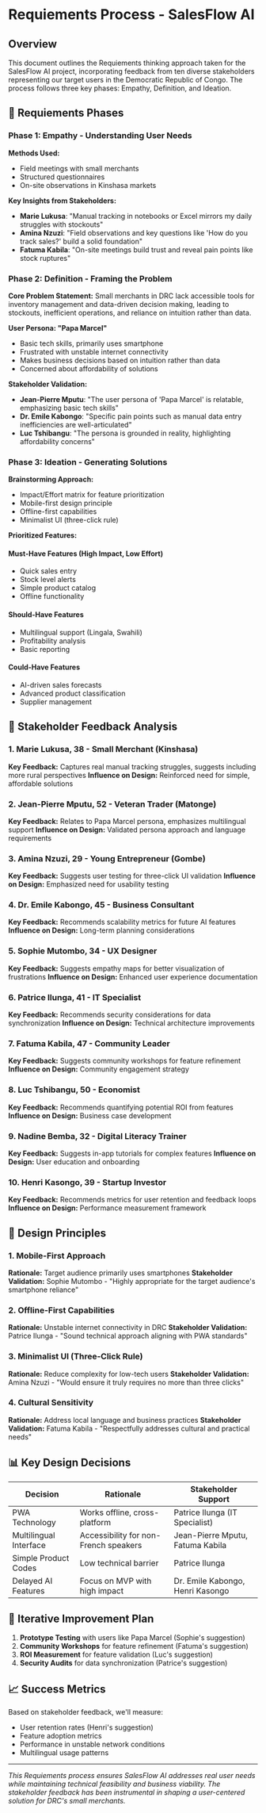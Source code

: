 
#   Requiements Process - SalesFlow AI

## Overview

This document outlines the  Requiements thinking approach taken for the SalesFlow AI project, incorporating feedback from ten diverse stakeholders representing our target users in the Democratic Republic of Congo. The process follows three key phases: Empathy, Definition, and Ideation.

## 🎯 Requiements  Phases

### Phase 1: Empathy - Understanding User Needs

**Methods Used:**
- Field meetings with small merchants
- Structured questionnaires
- On-site observations in Kinshasa markets

**Key Insights from Stakeholders:**
- **Marie Lukusa**: "Manual tracking in notebooks or Excel mirrors my daily struggles with stockouts"
- **Amina Nzuzi**: "Field observations and key questions like 'How do you track sales?' build a solid foundation"
- **Fatuma Kabila**: "On-site meetings build trust and reveal pain points like stock ruptures"

### Phase 2: Definition - Framing the Problem

**Core Problem Statement:**
Small merchants in DRC lack accessible tools for inventory management and data-driven decision making, leading to stockouts, inefficient operations, and reliance on intuition rather than data.

**User Persona: "Papa Marcel"**
- Basic tech skills, primarily uses smartphone
- Frustrated with unstable internet connectivity
- Makes business decisions based on intuition rather than data
- Concerned about affordability of solutions

**Stakeholder Validation:**
- **Jean-Pierre Mputu**: "The user persona of 'Papa Marcel' is relatable, emphasizing basic tech skills"
- **Dr. Emile Kabongo**: "Specific pain points such as manual data entry inefficiencies are well-articulated"
- **Luc Tshibangu**: "The persona is grounded in reality, highlighting affordability concerns"

### Phase 3: Ideation - Generating Solutions

**Brainstorming Approach:**
- Impact/Effort matrix for feature prioritization
- Mobile-first design principle
- Offline-first capabilities
- Minimalist UI (three-click rule)

**Prioritized Features:**

#### Must-Have Features (High Impact, Low Effort)
- Quick sales entry
- Stock level alerts
- Simple product catalog
- Offline functionality

#### Should-Have Features
- Multilingual support (Lingala, Swahili)
- Profitability analysis
- Basic reporting

#### Could-Have Features
- AI-driven sales forecasts
- Advanced product classification
- Supplier management

## 👥 Stakeholder Feedback Analysis

### 1. Marie Lukusa, 38 - Small Merchant (Kinshasa)
**Key Feedback:** Captures real manual tracking struggles, suggests including more rural perspectives
**Influence on Design:** Reinforced need for simple, affordable solutions

### 2. Jean-Pierre Mputu, 52 - Veteran Trader (Matonge)
**Key Feedback:** Relates to Papa Marcel persona, emphasizes multilingual support
**Influence on Design:** Validated persona approach and language requirements

### 3. Amina Nzuzi, 29 - Young Entrepreneur (Gombe)
**Key Feedback:** Suggests user testing for three-click UI validation
**Influence on Design:** Emphasized need for usability testing

### 4. Dr. Emile Kabongo, 45 - Business Consultant
**Key Feedback:** Recommends scalability metrics for future AI features
**Influence on Design:** Long-term planning considerations

### 5. Sophie Mutombo, 34 - UX Designer
**Key Feedback:** Suggests empathy maps for better visualization of frustrations
**Influence on Design:** Enhanced user experience documentation

### 6. Patrice Ilunga, 41 - IT Specialist
**Key Feedback:** Recommends security considerations for data synchronization
**Influence on Design:** Technical architecture improvements

### 7. Fatuma Kabila, 47 - Community Leader
**Key Feedback:** Suggests community workshops for feature refinement
**Influence on Design:** Community engagement strategy

### 8. Luc Tshibangu, 50 - Economist
**Key Feedback:** Recommends quantifying potential ROI from features
**Influence on Design:** Business case development

### 9. Nadine Bemba, 32 - Digital Literacy Trainer
**Key Feedback:** Suggests in-app tutorials for complex features
**Influence on Design:** User education and onboarding

### 10. Henri Kasongo, 39 - Startup Investor
**Key Feedback:** Recommends metrics for user retention and feedback loops
**Influence on Design:** Performance measurement framework

## 🎨 Design Principles

### 1. Mobile-First Approach
**Rationale:** Target audience primarily uses smartphones
**Stakeholder Validation:** Sophie Mutombo - "Highly appropriate for the target audience's smartphone reliance"

### 2. Offline-First Capabilities
**Rationale:** Unstable internet connectivity in DRC
**Stakeholder Validation:** Patrice Ilunga - "Sound technical approach aligning with PWA standards"

### 3. Minimalist UI (Three-Click Rule)
**Rationale:** Reduce complexity for low-tech users
**Stakeholder Validation:** Amina Nzuzi - "Would ensure it truly requires no more than three clicks"

### 4. Cultural Sensitivity
**Rationale:** Address local language and business practices
**Stakeholder Validation:** Fatuma Kabila - "Respectfully addresses cultural and practical needs"

## 📊 Key Design Decisions

| Decision | Rationale | Stakeholder Support |
|----------|-----------|---------------------|
| PWA Technology | Works offline, cross-platform | Patrice Ilunga (IT Specialist) |
| Multilingual Interface | Accessibility for non-French speakers | Jean-Pierre Mputu, Fatuma Kabila |
| Simple Product Codes | Low technical barrier | Patrice Ilunga |
| Delayed AI Features | Focus on MVP with high impact | Dr. Emile Kabongo, Henri Kasongo |

## 🔄 Iterative Improvement Plan

1. **Prototype Testing** with users like Papa Marcel (Sophie's suggestion)
2. **Community Workshops** for feature refinement (Fatuma's suggestion)
3. **ROI Measurement** for feature validation (Luc's suggestion)
4. **Security Audits** for data synchronization (Patrice's suggestion)

## 📈 Success Metrics

Based on stakeholder feedback, we'll measure:
- User retention rates (Henri's suggestion)
- Feature adoption metrics
- Performance in unstable network conditions
- Multilingual usage patterns

---

*This Requiements process ensures SalesFlow AI addresses real user needs while maintaining technical feasibility and business viability. The stakeholder feedback has been instrumental in shaping a user-centered solution for DRC's small merchants.*
